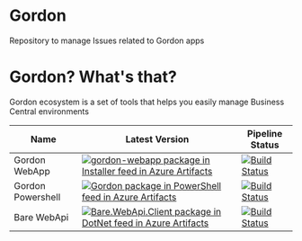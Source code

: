# Gordon
Repository to manage Issues related to Gordon apps 

# Gordon? What's that? 
Gordon ecosystem is a set of tools that helps you easily manage Business Central environments


| Name  |  Latest Version |  Pipeline Status |
|---|---|---|
|  Gordon WebApp | [![gordon-webapp package in Installer feed in Azure Artifacts](https://feeds.dev.azure.com/EosSolutionsPublic/f2efa78b-448c-4ee2-a34a-dfd3de7f5a83/_apis/public/Packaging/Feeds/Installer/Packages/a8076371-cac2-4840-a16d-29ef7e11b1ae/Badge)](https://dev.azure.com/EosSolutionsPublic/Eos.Apps.Public/_artifacts/feed/Installer/NuGet/gordon-webapp?preferRelease=true) |  [![Build Status](https://dev.azure.com/EosSolutionsSpa/Eos.Smeagol/_apis/build/status%2FGordon.WebApp?repoName=Gordon.WebApp&branchName=master)](https://dev.azure.com/EosSolutionsSpa/Eos.Smeagol/_build/latest?definitionId=350&repoName=Gordon.WebApp&branchName=master) |
|  Gordon Powershell  | [![Gordon package in PowerShell feed in Azure Artifacts](https://feeds.dev.azure.com/EosSolutionsSpa/c3bc2471-ea74-4a05-a0ec-5e179a8c5ab8/_apis/public/Packaging/Feeds/PowerShell/Packages/2845d557-448c-468f-9b8b-47b95a7a8c34/Badge)](https://dev.azure.com/EosSolutionsSpa/Eos.Smeagol/_artifacts/feed/PowerShell/NuGet/Gordon?preferRelease=true)  | [![Build Status](https://dev.azure.com/EosSolutionsSpa/Eos.Smeagol/_apis/build/status%2FGordon%2FGordon.PowerShell?repoName=Gordon.PowerShell&branchName=master)](https://dev.azure.com/EosSolutionsSpa/Eos.Smeagol/_build/latest?definitionId=312&repoName=Gordon.PowerShell&branchName=master)  |
|  Bare WebApi | [![Bare.WebApi.Client package in DotNet feed in Azure Artifacts](https://feeds.dev.azure.com/EosSolutionsSpa/_apis/public/Packaging/Feeds/DotNet/Packages/bbaf8f9d-2095-40ee-833b-dfdd704c5520/Badge)](https://dev.azure.com/EosSolutionsSpa/Eos.Smeagol/_artifacts/feed/DotNet/NuGet/Bare.WebApi.Client?preferRelease=true)  | [![Build Status](https://dev.azure.com/EosSolutionsSpa/Eos.Smeagol/_apis/build/status%2FBare%2FBare.Server?repoName=Bare.Server&branchName=master)](https://dev.azure.com/EosSolutionsSpa/Eos.Smeagol/_build/latest?definitionId=298&repoName=Bare.Server&branchName=master)  |
